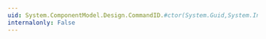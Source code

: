 ```yaml
---
uid: System.ComponentModel.Design.CommandID.#ctor(System.Guid,System.Int32)
internalonly: False
---
```

